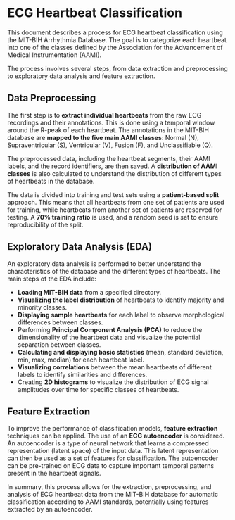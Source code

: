 # ECG Heartbeat Classification

This document describes a process for ECG heartbeat classification using the MIT-BIH Arrhythmia Database. The goal is to categorize each heartbeat into one of the classes defined by the Association for the Advancement of Medical Instrumentation (AAMI).

The process involves several steps, from data extraction and preprocessing to exploratory data analysis and feature extraction.

## Data Preprocessing

The first step is to **extract individual heartbeats** from the raw ECG recordings and their annotations. This is done using a temporal window around the R-peak of each heartbeat. The annotations in the MIT-BIH database are **mapped to the five main AAMI classes**: Normal (N), Supraventricular (S), Ventricular (V), Fusion (F), and Unclassifiable (Q).

The preprocessed data, including the heartbeat segments, their AAMI labels, and the record identifiers, are then saved. A **distribution of AAMI classes** is also calculated to understand the distribution of different types of heartbeats in the database.

The data is divided into training and test sets using a **patient-based split** approach. This means that all heartbeats from one set of patients are used for training, while heartbeats from another set of patients are reserved for testing. A **70% training ratio** is used, and a random seed is set to ensure reproducibility of the split.

## Exploratory Data Analysis (EDA)

An exploratory data analysis is performed to better understand the characteristics of the database and the different types of heartbeats. The main steps of the EDA include:

*   **Loading MIT-BIH data** from a specified directory.
*   **Visualizing the label distribution** of heartbeats to identify majority and minority classes.
*   **Displaying sample heartbeats** for each label to observe morphological differences between classes.
*   Performing **Principal Component Analysis (PCA)** to reduce the dimensionality of the heartbeat data and visualize the potential separation between classes.
*   **Calculating and displaying basic statistics** (mean, standard deviation, min, max, median) for each heartbeat label.
*   **Visualizing correlations** between the mean heartbeats of different labels to identify similarities and differences.
*   Creating **2D histograms** to visualize the distribution of ECG signal amplitudes over time for specific classes of heartbeats.

## Feature Extraction

To improve the performance of classification models, **feature extraction** techniques can be applied. The use of an **ECG autoencoder** is considered. An autoencoder is a type of neural network that learns a compressed representation (latent space) of the input data. This latent representation can then be used as a set of features for classification. The autoencoder can be pre-trained on ECG data to capture important temporal patterns present in the heartbeat signals.

In summary, this process allows for the extraction, preprocessing, and analysis of ECG heartbeat data from the MIT-BIH database for automatic classification according to AAMI standards, potentially using features extracted by an autoencoder.

